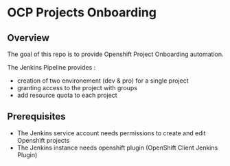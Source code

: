 # OCP Projects Onboarding

## Overview
The goal of this repo is to provide Openshift Project Onboarding automation.

The Jenkins Pipeline provides : 
* creation of two environement (dev & pro) for a single project
* granting access to the project with groups
* add resource quota to each project


## Prerequisites
* The Jenkins service account needs permissions to create and edit Openshift projects
* The Jenkins instance needs openshift plugin (OpenShift Client Jenkins Plugin)